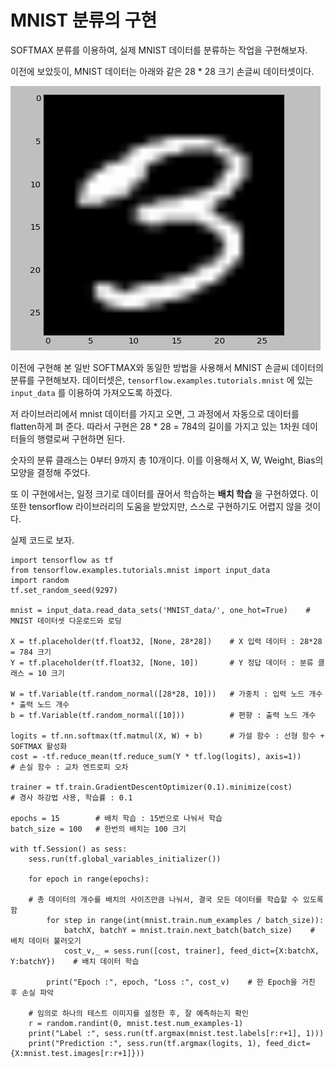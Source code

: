 # MNIST 분류의 구현

SOFTMAX 분류를 이용하여, 실제 MNIST 데이터를 분류하는 작업을 구현해보자.

이전에 보았듯이, MNIST 데이터는 아래와 같은 28 * 28 크기 손글씨 데이터셋이다.

![](image/mnist.PNG)

이전에 구현해 본 일반 SOFTMAX와 동일한 방법을 사용해서 MNIST 손글씨 데이터의 분류를 구현해보자. 데이터셋은, `tensorflow.examples.tutorials.mnist` 에 있는 `input_data` 를 이용하여 가져오도록 하겠다.

저 라이브러리에서 mnist 데이터를 가지고 오면, 그 과정에서 자동으로 데이터를 flatten하게 펴 준다. 따라서 구현은 28 * 28 = 784의 길이를 가지고 있는 1차원 데이터들의 행렬로써 구현하면 된다.

숫자의 분류 클래스는 0부터 9까지 총 10개이다. 이를 이용해서 X, W, Weight, Bias의 모양을 결정해 주었다.

또 이 구현에서는, 일정 크기로 데이터를 끊어서 학습하는 __배치 학습__ 을 구현하였다. 이 또한 tensorflow 라이브러리의 도움을 받았지만, 스스로 구현하기도 어렵지 않을 것이다.

실제 코드로 보자.

```
import tensorflow as tf
from tensorflow.examples.tutorials.mnist import input_data
import random
tf.set_random_seed(9297)

mnist = input_data.read_data_sets('MNIST_data/', one_hot=True)    # MNIST 데이터셋 다운로드와 로딩

X = tf.placeholder(tf.float32, [None, 28*28])    # X 입력 데이터 : 28*28 = 784 크기
Y = tf.placeholder(tf.float32, [None, 10])       # Y 정답 데이터 : 분류 클래스 = 10 크기

W = tf.Variable(tf.random_normal([28*28, 10]))   # 가중치 : 입력 노드 개수 * 출력 노드 개수
b = tf.Variable(tf.random_normal([10]))          # 편향 : 출력 노드 개수

logits = tf.nn.softmax(tf.matmul(X, W) + b)      # 가설 함수 : 선형 함수 + SOFTMAX 활성화
cost = -tf.reduce_mean(tf.reduce_sum(Y * tf.log(logits), axis=1))     # 손실 함수 : 교차 엔트로피 오차

trainer = tf.train.GradientDescentOptimizer(0.1).minimize(cost)       # 경사 하강법 사용, 학습률 : 0.1

epochs = 15        # 배치 학습 : 15번으로 나눠서 학습
batch_size = 100   # 한번의 배치는 100 크기

with tf.Session() as sess:
    sess.run(tf.global_variables_initializer())

    for epoch in range(epochs):

	# 총 데이터의 개수를 배치의 사이즈만큼 나눠서, 결국 모든 데이터를 학습할 수 있도록 함
        for step in range(int(mnist.train.num_examples / batch_size)):
            batchX, batchY = mnist.train.next_batch(batch_size)    # 배치 데이터 불러오기
            cost_v,_ = sess.run([cost, trainer], feed_dict={X:batchX, Y:batchY})    # 배치 데이터 학습

        print("Epoch :", epoch, "Loss :", cost_v)    # 한 Epoch을 거친 후 손실 파악

    # 임의로 하나의 테스트 이미지를 설정한 후, 잘 예측하는지 확인
    r = random.randint(0, mnist.test.num_examples-1)
    print("Label :", sess.run(tf.argmax(mnist.test.labels[r:r+1], 1)))
    print("Prediction :", sess.run(tf.argmax(logits, 1), feed_dict={X:mnist.test.images[r:r+1]}))
```
